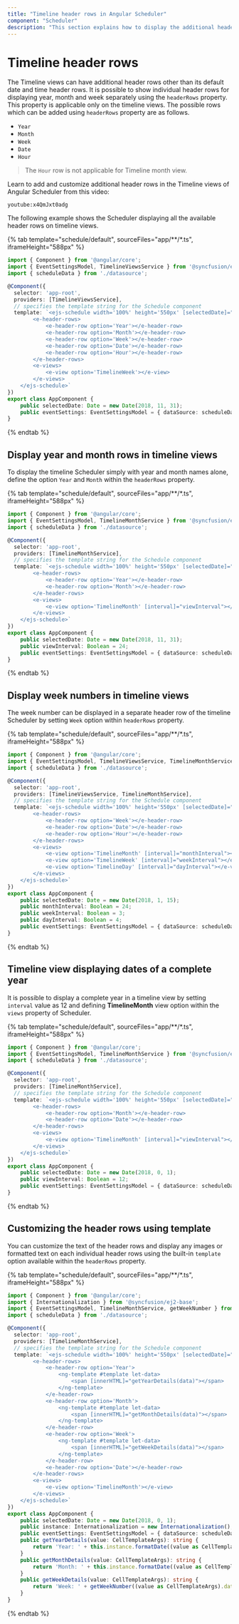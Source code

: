 ```yaml
---
title: "Timeline header rows in Angular Scheduler"
component: "Scheduler"
description: "This section explains how to display the additional header rows on timeline view of Scheduler."
---
```


# Timeline header rows

The Timeline views can have additional header rows other than its default date and time header rows. It is possible to show individual header rows for displaying year, month and week separately using the `headerRows` property. This property is applicable only on the timeline views. The possible rows which can be added using `headerRows` property are as follows.

* `Year`
* `Month`
* `Week`
* `Date`
* `Hour`

> The `Hour` row is not applicable for Timeline month view.

Learn to add and customize additional header rows in the Timeline views of Angular Scheduler from this video:

`youtube:x4QmJxt0adg`

The following example shows the Scheduler displaying all the available header rows on timeline views.

{% tab template="schedule/default", sourceFiles="app/**/*.ts", iframeHeight="588px" %}

```typescript
import { Component } from '@angular/core';
import { EventSettingsModel, TimelineViewsService } from '@syncfusion/ej2-angular-schedule';
import { scheduleData } from './datasource';

@Component({
  selector: 'app-root',
  providers: [TimelineViewsService],
  // specifies the template string for the Schedule component
  template: `<ejs-schedule width='100%' height='550px' [selectedDate]="selectedDate" [eventSettings]="eventSettings" startHour='09:00' endHour='18:00'>
        <e-header-rows>
            <e-header-row option='Year'></e-header-row>
            <e-header-row option='Month'></e-header-row>
            <e-header-row option='Week'></e-header-row>
            <e-header-row option='Date'></e-header-row>
            <e-header-row option='Hour'></e-header-row>
        </e-header-rows>
        <e-views>
            <e-view option='TimelineWeek'></e-view>
        </e-views>
    </ejs-schedule>`
})
export class AppComponent {
    public selectedDate: Date = new Date(2018, 11, 31);
    public eventSettings: EventSettingsModel = { dataSource: scheduleData };
}
```

{% endtab %}

## Display year and month rows in timeline views

To display the timeline Scheduler simply with year and month names alone, define the option `Year` and `Month` within the `headerRows` property.

{% tab template="schedule/default", sourceFiles="app/**/*.ts", iframeHeight="588px" %}

```typescript
import { Component } from '@angular/core';
import { EventSettingsModel, TimelineMonthService } from '@syncfusion/ej2-angular-schedule';
import { scheduleData } from './datasource';

@Component({
  selector: 'app-root',
  providers: [TimelineMonthService],
  // specifies the template string for the Schedule component
  template: `<ejs-schedule width='100%' height='550px' [selectedDate]="selectedDate" [eventSettings]="eventSettings">
        <e-header-rows>
            <e-header-row option='Year'></e-header-row>
            <e-header-row option='Month'></e-header-row>
        </e-header-rows>
        <e-views>
            <e-view option='TimelineMonth' [interval]="viewInterval"></e-view>
        </e-views>
    </ejs-schedule>`
})
export class AppComponent {
    public selectedDate: Date = new Date(2018, 11, 31);
    public viewInterval: Boolean = 24;
    public eventSettings: EventSettingsModel = { dataSource: scheduleData };
}
```

{% endtab %}

## Display week numbers in timeline views

The week number can be displayed in a separate header row of the timeline Scheduler by setting `Week` option within `headerRows` property.

{% tab template="schedule/default", sourceFiles="app/**/*.ts", iframeHeight="588px" %}

```typescript
import { Component } from '@angular/core';
import { EventSettingsModel, TimelineViewsService, TimelineMonthService } from '@syncfusion/ej2-angular-schedule';
import { scheduleData } from './datasource';

@Component({
  selector: 'app-root',
  providers: [TimelineViewsService, TimelineMonthService],
  // specifies the template string for the Schedule component
  template: `<ejs-schedule width='100%' height='550px' [selectedDate]="selectedDate" [eventSettings]="eventSettings">
        <e-header-rows>
            <e-header-row option='Week'></e-header-row>
            <e-header-row option='Date'></e-header-row>
            <e-header-row option='Hour'></e-header-row>
        </e-header-rows>
        <e-views>
            <e-view option='TimelineMonth' [interval]="monthInterval"></e-view>
            <e-view option='TimelineWeek' [interval]="weekInterval"></e-view>
            <e-view option='TimelineDay' [interval]="dayInterval"></e-view>
        </e-views>
    </ejs-schedule>`
})
export class AppComponent {
    public selectedDate: Date = new Date(2018, 1, 15);
    public monthInterval: Boolean = 24;
    public weekInterval: Boolean = 3;
    public dayInterval: Boolean = 4;
    public eventSettings: EventSettingsModel = { dataSource: scheduleData };
}
```

{% endtab %}

## Timeline view displaying dates of a complete year

It is possible to display a complete year in a timeline view by setting `interval` value as 12 and defining **TimelineMonth** view option within the `views` property of Scheduler.

{% tab template="schedule/default", sourceFiles="app/**/*.ts", iframeHeight="588px" %}

```typescript
import { Component } from '@angular/core';
import { EventSettingsModel, TimelineMonthService } from '@syncfusion/ej2-angular-schedule';
import { scheduleData } from './datasource';

@Component({
  selector: 'app-root',
  providers: [TimelineMonthService],
  // specifies the template string for the Schedule component
  template: `<ejs-schedule width='100%' height='550px' [selectedDate]="selectedDate" [eventSettings]="eventSettings">
        <e-header-rows>
            <e-header-row option='Month'></e-header-row>
            <e-header-row option='Date'></e-header-row>
        </e-header-rows>
        <e-views>
            <e-view option='TimelineMonth' [interval]="viewInterval"></e-view>
        </e-views>
    </ejs-schedule>`
})
export class AppComponent {
    public selectedDate: Date = new Date(2018, 0, 1);
    public viewInterval: Boolean = 12;
    public eventSettings: EventSettingsModel = { dataSource: scheduleData };
}
```

{% endtab %}

## Customizing the header rows using template

You can customize the text of the header rows and display any images or formatted text on each individual header rows using the built-in `template` option available within the `headerRows` property.

{% tab template="schedule/default", sourceFiles="app/**/*.ts", iframeHeight="588px" %}

```typescript
import { Component } from '@angular/core';
import { Internationalization } from '@syncfusion/ej2-base';
import { EventSettingsModel, TimelineMonthService, getWeekNumber } from '@syncfusion/ej2-angular-schedule';
import { scheduleData } from './datasource';

@Component({
  selector: 'app-root',
  providers: [TimelineMonthService],
  // specifies the template string for the Schedule component
  template: `<ejs-schedule width='100%' height='550px' [selectedDate]="selectedDate" [eventSettings]="eventSettings">
        <e-header-rows>
            <e-header-row option='Year'>
                <ng-template #template let-data>
                    <span [innerHTML]="getYearDetails(data)"></span>
                </ng-template>
            </e-header-row>
            <e-header-row option='Month'>
                <ng-template #template let-data>
                    <span [innerHTML]="getMonthDetails(data)"></span>
                </ng-template>
            </e-header-row>
            <e-header-row option='Week'>
                <ng-template #template let-data>
                    <span [innerHTML]="getWeekDetails(data)"></span>
                </ng-template>
            </e-header-row>
            <e-header-row option='Date'></e-header-row>
        </e-header-rows>
        <e-views>
            <e-view option='TimelineMonth'></e-view>
        </e-views>
    </ejs-schedule>`
})
export class AppComponent {
    public selectedDate: Date = new Date(2018, 0, 1);
    public instance: Internationalization = new Internationalization();
    public eventSettings: EventSettingsModel = { dataSource: scheduleData };
    public getYearDetails(value: CellTemplateArgs): string {
        return 'Year: ' + this.instance.formatDate((value as CellTemplateArgs).date, { skeleton: 'y' });
    }
    public getMonthDetails(value: CellTemplateArgs): string {
        return 'Month: ' + this.instance.formatDate((value as CellTemplateArgs).date, { skeleton: 'yMMM' });
    }
    public getWeekDetails(value: CellTemplateArgs): string {
        return 'Week: ' + getWeekNumber((value as CellTemplateArgs).date);
    }
}
```

{% endtab %}
